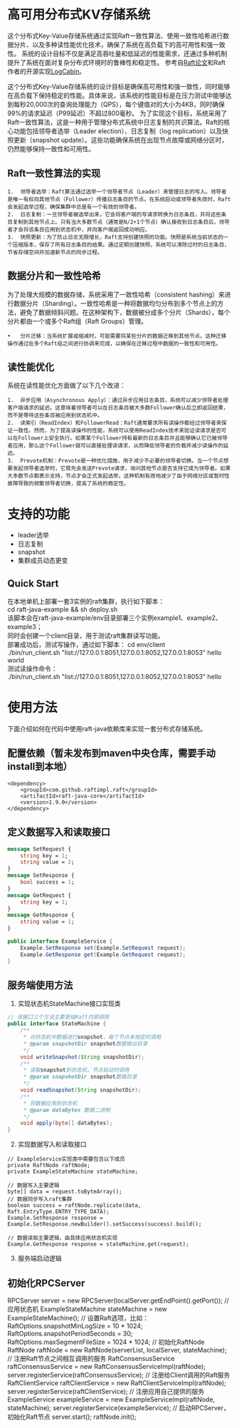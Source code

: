 # 高可用分布式KV存储系统
这个分布式Key-Value存储系统通过实现Raft一致性算法、使用一致性哈希进行数据分片、以及多种读性能优化技术，确保了系统在高负载下的高可用性和强一致性。
系统的设计目标不仅是满足高吞吐量和低延迟的性能需求，还通过多种机制提升了系统在面对复杂分布式环境时的鲁棒性和稳定性。
参考自[Raft论文](https://github.com/maemual/raft-zh_cn)和Raft作者的开源实现[LogCabin](https://github.com/logcabin/logcabin)。

这个分布式Key-Value存储系统的设计目标是确保高可用性和强一致性，同时能够在高负载下保持稳定的性能。具体来说，该系统的性能目标是在压力测试中能够达到每秒20,000次的查询处理能力（QPS），每个键值对的大小为4KB，同时确保99%的请求延迟（P99延迟）不超过800毫秒。
为了实现这个目标，系统采用了Raft一致性算法，这是一种用于管理分布式系统中日志复制的共识算法。Raft的核心功能包括领导者选举（Leader election）、日志复制（log replication）以及快照更新（snapshot update）。这些功能确保系统在出现节点故障或网络分区时，仍然能够保持一致性和可用性。

## Raft一致性算法的实现

	1.	领导者选举：Raft算法通过选举一个领导者节点（Leader）来管理日志的写入。领导者是唯一有权向其他节点（Follower）传播日志条目的节点。在系统启动或领导者失效时，Raft会发起选举过程，确保集群中总是有一个有效的领导者。
	2.	日志复制：一旦领导者被选举出来，它会将客户端的写请求转换为日志条目，并将这些条目复制到其他节点上。只有当大多数节点（通常是N/2+1个节点）确认接收到日志条目后，领导者才会将该条目应用到状态机中，并向客户端返回成功响应。
	3.	快照更新：为了防止日志无限增长，Raft支持创建快照的功能。快照是系统当前状态的一个压缩版本，保存了所有日志条目的结果。通过定期创建快照，系统可以清除过时的日志条目，节省存储空间并加速新节点的同步过程。

## 数据分片和一致性哈希

为了处理大规模的数据存储，系统采用了一致性哈希（consistent hashing）来进行数据分片（Sharding）。一致性哈希是一种将数据均匀分布到多个节点上的方法，避免了数据倾斜问题。在这种架构下，数据被分成多个分片（Shards），每个分片都由一个或多个Raft组（Raft Groups）管理。

	•	分片迁移：当系统扩展或缩减时，可能需要将某些分片的数据迁移到其他节点。这种迁移操作通过在多个Raft组之间进行协调来完成，以确保在迁移过程中数据的一致性和可用性。

## 读性能优化

系统在读性能优化方面做了以下几个改进：

	1.	异步应用（Asynchronous Apply）：通过异步应用日志条目，系统可以减少领导者处理客户端请求的延迟。这意味着领导者可以在日志条目被大多数Follower确认后立即返回结果，而不是等待这些条目被应用到状态机中。
	2.	读索引（ReadIndex）和FollowerRead：Raft通常要求所有读操作都经过领导者来保证一致性。然而，为了提高读操作的性能，系统可以使用ReadIndex技术来验证读请求是否可以在Follower上安全执行。如果某个Follower持有最新的日志条目并且能够确认它已被领导者应用，那么这个Follower就可以直接处理读请求，从而降低领导者的负载并减少读操作的延迟。
	3.	Prevote机制：Prevote是一种优化措施，用于减少不必要的领导者切换。当一个节点想要发起领导者选举时，它首先会发送Prevote请求，询问其他节点是否支持它成为领导者。如果大多数节点都表示支持，节点才会正式发起选举。这种机制有效地减少了由于网络分区或暂时性故障导致的频繁领导者切换，提高了系统的稳定性。

# 支持的功能
* leader选举
* 日志复制
* snapshot
* 集群成员动态更变

## Quick Start
在本地单机上部署一套3实例的raft集群，执行如下脚本：<br>
cd raft-java-example && sh deploy.sh <br>
该脚本会在raft-java-example/env目录部署三个实例example1、example2、example3；<br>
同时会创建一个client目录，用于测试raft集群读写功能。<br>
部署成功后，测试写操作，通过如下脚本：
cd env/client <br>
./bin/run_client.sh "list://127.0.0.1:8051,127.0.0.1:8052,127.0.0.1:8053" hello world <br>
测试读操作命令：<br>
./bin/run_client.sh "list://127.0.0.1:8051,127.0.0.1:8052,127.0.0.1:8053" hello

# 使用方法
下面介绍如何在代码中使用raft-java依赖库来实现一套分布式存储系统。
## 配置依赖（暂未发布到maven中央仓库，需要手动install到本地）
```
<dependency>
    <groupId>com.github.raftimpl.raft</groupId>
    <artifactId>raft-java-core</artifactId>
    <version>1.9.0</version>
</dependency>
```

## 定义数据写入和读取接口
```protobuf
message SetRequest {
    string key = 1;
    string value = 2;
}
message SetResponse {
    bool success = 1;
}
message GetRequest {
    string key = 1;
}
message GetResponse {
    string value = 1;
}
```
```java
public interface ExampleService {
    Example.SetResponse set(Example.SetRequest request);
    Example.GetResponse get(Example.GetRequest request);
}
```

## 服务端使用方法
1. 实现状态机StateMachine接口实现类
```java
// 该接口三个方法主要是给Raft内部调用
public interface StateMachine {
    /**
     * 对状态机中数据进行snapshot，每个节点本地定时调用
     * @param snapshotDir snapshot数据输出目录
     */
    void writeSnapshot(String snapshotDir);
    /**
     * 读取snapshot到状态机，节点启动时调用
     * @param snapshotDir snapshot数据目录
     */
    void readSnapshot(String snapshotDir);
    /**
     * 将数据应用到状态机
     * @param dataBytes 数据二进制
     */
    void apply(byte[] dataBytes);
}
```

2. 实现数据写入和读取接口
```
// ExampleService实现类中需要包含以下成员
private RaftNode raftNode;
private ExampleStateMachine stateMachine;
```
```
// 数据写入主要逻辑
byte[] data = request.toByteArray();
// 数据同步写入raft集群
boolean success = raftNode.replicate(data, Raft.EntryType.ENTRY_TYPE_DATA);
Example.SetResponse response = Example.SetResponse.newBuilder().setSuccess(success).build();
```
```
// 数据读取主要逻辑，由具体应用状态机实现
Example.GetResponse response = stateMachine.get(request);
```

3. 服务端启动逻辑

## 初始化RPCServer
RPCServer server = new RPCServer(localServer.getEndPoint().getPort());
// 应用状态机
ExampleStateMachine stateMachine = new ExampleStateMachine();
// 设置Raft选项，比如：
RaftOptions.snapshotMinLogSize = 10 * 1024;
RaftOptions.snapshotPeriodSeconds = 30;
RaftOptions.maxSegmentFileSize = 1024 * 1024;
// 初始化RaftNode
RaftNode raftNode = new RaftNode(serverList, localServer, stateMachine);
// 注册Raft节点之间相互调用的服务
RaftConsensusService raftConsensusService = new RaftConsensusServiceImpl(raftNode);
server.registerService(raftConsensusService);
// 注册给Client调用的Raft服务
RaftClientService raftClientService = new RaftClientServiceImpl(raftNode);
server.registerService(raftClientService);
// 注册应用自己提供的服务
ExampleService exampleService = new ExampleServiceImpl(raftNode, stateMachine);
server.registerService(exampleService);
// 启动RPCServer，初始化Raft节点
server.start();
raftNode.init();

